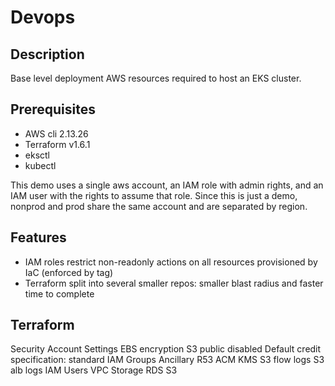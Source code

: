 # Devops

## Description
Base level deployment AWS resources required to host an EKS cluster.

## Prerequisites
- AWS cli 2.13.26
- Terraform v1.6.1
- eksctl
- kubectl

This demo uses a single aws account, an IAM role with admin rights, and an IAM user with the rights to assume that role. Since this is just a demo, nonprod and prod share the same account and are separated by region.

## Features
- IAM roles restrict non-readonly actions on all resources provisioned by IaC (enforced by tag)
- Terraform split into several smaller repos: smaller blast radius and faster time to complete

## Terraform
Security
    Account Settings
        EBS encryption
        S3 public disabled
        Default credit specification: standard
    IAM Groups
Ancillary
    R53
    ACM
    KMS
    S3 flow logs
    S3 alb logs
IAM Users
VPC
Storage
    RDS
    S3